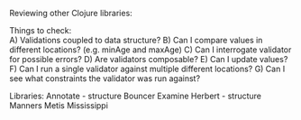 Reviewing other Clojure libraries:

Things to check:  
  A) Validations coupled to data structure?
  B) Can I compare values in different locations? (e.g. minAge and maxAge)
  C) Can I interrogate validator for possible errors?
  D) Are validators composable?
  E) Can I update values?
  F) Can I run a single validator against multiple different locations?
  G) Can I see what constraints the validator was run against?

  <!-- Annotate clj
  Bouncer clj cljs
  Examine clj cljs
  Herbert clj
  Manners clj
  Metis clj
  Mississippi clj
  Red Tape clj
  Schema clj cljs
  stch.schema clj
  structural-typing clj
  Truss clj cljs
  Validata clj
  Validateur clj
  Valip clj
  Verily clj
  Vlad clj -->

Libraries:
  Annotate - structure
  Bouncer
  Examine
  Herbert - structure
  Manners
  Metis
  Mississippi
  
